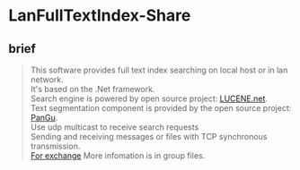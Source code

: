 LanFullTextIndex-Share
======================
brief
-----
>This software provides full text index searching on local host or in lan network.<br>
>It's based on the .Net framework.<br>
>Search engine is powered by open source project: [LUCENE.net](http://lucenenet.apache.org/).<br>
>Text segmentation component is provided by the open source project: [PanGu](http://pangusegment.codeplex.com/).<br>
>Use udp multicast to receive search requests<br>
>Sending and receiving messages or files with TCP synchronous transmission.<br>
[For exchange](https://jq.qq.com/?_wv=1027&k=5hiAckd "QQ group 472293636") More infomation is in group files.

